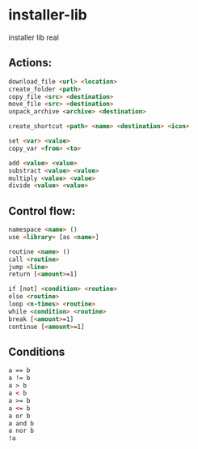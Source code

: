
# installer-lib

installer lib real

## Actions:

```html
download_file <url> <location>
create_folder <path>
copy_file <src> <destination>
move_file <src> <destination>
unpack_archive <archive> <destination>

create_shortcut <path> <name> <destination> <icon>

set <var> <value>
copy_var <from> <to>

add <value> <value>
substract <value> <value>
multiply <value> <value>
divide <value> <value>
```

## Control flow:

```html
namespace <name> ()
use <library> [as <name>]

routine <name> ()
call <routine>
jump <line>
return [<amount>=1]

if [not] <condition> <routine>
else <routine>
loop <n-times> <routine>
while <condition> <routine>
break [<amount>=1]
continue [<amount>=1]
```

## Conditions

```html
a == b
a != b
a > b
a < b
a >= b
a <= b
a or b
a and b
a nor b
!a
```
